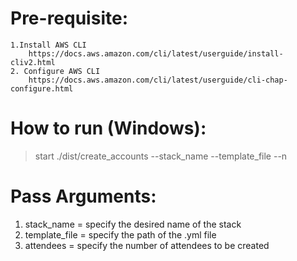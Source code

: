 # Pre-requisite:
	1.Install AWS CLI
		https://docs.aws.amazon.com/cli/latest/userguide/install-cliv2.html
	2. Configure AWS CLI
		https://docs.aws.amazon.com/cli/latest/userguide/cli-chap-configure.html
	
# How to run (Windows): 
  
  >  start ./dist/create_accounts --stack_name --template_file --n
  
# Pass Arguments: 
1. stack_name = specify the desired name of the stack
2. template_file = specify the path of the .yml file
3. attendees = specify the number of attendees to be created


<!-- default .yml file: ./cfn/groups_and_policies.yml >

<! -- cloud-nuke (Untested) >



